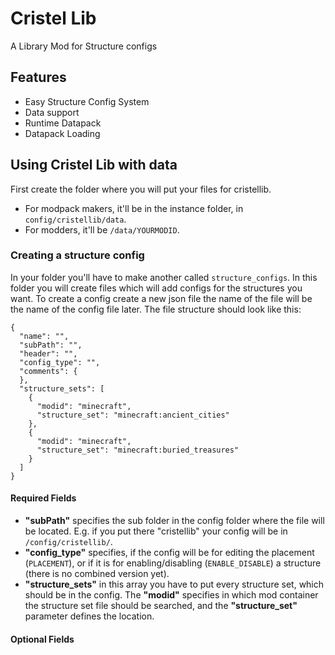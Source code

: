 # Cristel Lib
A Library Mod for Structure configs

## Features
- Easy Structure Config System
- Data support
- Runtime Datapack
- Datapack Loading

## Using Cristel Lib with data
First create the folder where you will put your files for cristellib.
- For modpack makers, it'll be in the instance folder, in `config/cristellib/data`.
- For modders, it'll be `/data/YOURMODID`.

### Creating a structure config
In your folder you'll have to make another called `structure_configs`. In this folder you will create files which will add configs for the structures you want.
To create a config create a new json file the name of the file will be the name of the config file later.
The file structure should look like this:
```
{
  "name": "",
  "subPath": "",
  "header": "",
  "config_type": "",
  "comments": {
  },
  "structure_sets": [
    {
      "modid": "minecraft",
      "structure_set": "minecraft:ancient_cities"
    },
    {
      "modid": "minecraft",
      "structure_set": "minecraft:buried_treasures"
    }
  ]
}
```
#### Required Fields
- **"subPath"** specifies the sub folder in the config folder where the file will be located. E.g. if you put there "cristellib" your config will be in `/config/cristellib/`.
- **"config_type"** specifies, if the config will be for editing the placement (`PLACEMENT`), or if it is for enabling/disabling (`ENABLE_DISABLE`) a structure (there is no combined version yet).
- **"structure_sets"** in this array you have to put every structure set, which should be in the config. The **"modid"** specifies in which mod container the structure set file should be searched, and the **"structure_set"** parameter defines the location.

#### Optional Fields
